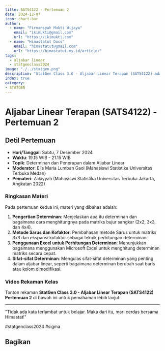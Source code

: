 ```yaml
--- 
title: SATS4122 - Pertemuan 2
date: 2024-12-07
icon: chart-bar
author:
  - name: "Firmansyah Mukti Wijaya"
    email: "ikimukti@gmail.com"
    url: "https://ikimukti.com"
  - name: "Himastatut Docs"
    email: "himastatut@gmail.com"
    url: "https://himastatut.my.id/article/"
tags:
  - aljabar linear
  - statgenclass2024
image: "./../statgen.png"
description: "StatGen Class 3.0 - Aljabar Linear Terapan (SATS4122) adalah program untuk memperkenalkan mahasiswa pada konsep dasar aljabar linear dan aplikasinya dalam statistika."
index: true
category: 
- STATGEN
--- 
```


# Aljabar Linear Terapan (SATS4122) - Pertemuan 2

## Detil Pertemuan

- **Hari/Tanggal**: Sabtu, 7 Desember 2024  
- **Waktu**: 19.15 WIB - 21.15 WIB  
- **Topik**: Determinan dan Penerapan dalam Aljabar Linear  
- **Moderator**: Elis Maria Lumban Gaol (Mahasiswi Statistika Universitas Terbuka Medan)  
- **Pemateri**: Zakiyyah (Mahasiswi Statistika Universitas Terbuka Jakarta, Angkatan 2022)

### Ringkasan Materi
Pada pertemuan kedua ini, materi yang dibahas adalah:
1. **Pengertian Determinan**: Menjelaskan apa itu determinan dan bagaimana cara menghitungnya pada matriks bujur sangkar (2x2, 3x3, dan 4x4).
2. **Metode Sarus dan Kofaktor**: Pembahasan metode Sarus untuk matriks 3x3 dan ekspansi kofaktor sebagai teknik perhitungan determinan.
3. **Penggunaan Excel untuk Perhitungan Determinan**: Menunjukkan bagaimana menggunakan Microsoft Excel untuk menghitung determinan matriks secara cepat.
4. **Sifat-sifat Determinan**: Mengulas sifat-sifat determinan yang penting dalam aljabar linear, seperti bagaimana determinan berubah saat baris atau kolom dimodifikasi.

### Video Rekaman Kelas
Tonton rekaman **StatGen Class 3.0 - Aljabar Linear Terapan (SATS4122) Pertemuan 2** di bawah ini untuk pemahaman lebih lanjut:

<VidStack  
  src="https://www.youtube.com/watch?v=1-bWHCaNnr8"  
  title="StatGen Class 3.0 - Aljabar Linear Terapan (SATS4122) Pertemuan 2"
/>

--- 

"Tidak ada kata terlambat untuk belajar. Maka dari itu, mari cerdas bersama Himastat!"

#statgenclass2024 #sigma


## Bagikan
<Share colorful />
<GitContributors />
<GitChangelog />
